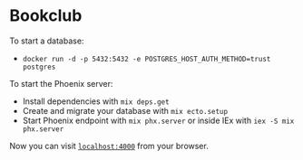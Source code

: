 # Bookclub

To start a database:

  * `docker run -d -p 5432:5432 -e POSTGRES_HOST_AUTH_METHOD=trust postgres`

To start the Phoenix server:

  * Install dependencies with `mix deps.get`
  * Create and migrate your database with `mix ecto.setup`
  * Start Phoenix endpoint with `mix phx.server` or inside IEx with `iex -S mix phx.server`

Now you can visit [`localhost:4000`](http://localhost:4000) from your browser.

